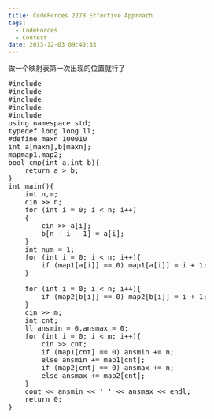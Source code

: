 ```yaml
---
title: CodeForces 227B Effective Approach
tags:
  - CodeForces
  - Contest
date: 2013-12-03 09:40:33
---
```


做一个映射表第一次出现的位置就行了

<pre class="brush:cpp">
#include <iostream>
#include <cmath>
#include <algorithm>
#include <map>
#include <cstdio>
using namespace std;
typedef long long ll;
#define maxn 100010
int a[maxn],b[maxn];
map<int,int>map1,map2;
bool cmp(int a,int b){
	return a > b;
}
int main(){
	int n,m;
	cin >> n;
	for (int i = 0; i < n; i++)
	{	
		cin >> a[i];
		b[n - i - 1] = a[i];
	}
	int num = 1;
	for (int i = 0; i < n; i++){
		if (map1[a[i]] == 0) map1[a[i]] = i + 1;
	}

	for (int i = 0; i < n; i++){
		if (map2[b[i]] == 0) map2[b[i]] = i + 1;
	}
	cin >> m;
	int cnt;
	ll ansmin = 0,ansmax = 0;
	for (int i = 0; i < m; i++){
		cin >> cnt;
		if (map1[cnt] == 0) ansmin += n;
		else ansmin += map1[cnt];
		if (map2[cnt] == 0) ansmax += n;
		else ansmax += map2[cnt];
	}
	cout << ansmin << &#39; &#39; << ansmax << endl;
 	return 0;
}</pre>

	 